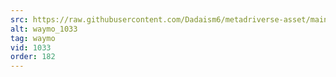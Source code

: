```yaml
---
src: https://raw.githubusercontent.com/Dadaism6/metadriverse-asset/main/script-waymo-output-newcompressed/waymo_1033.mp4
alt: waymo_1033
tag: waymo
vid: 1033
order: 182
---
```

